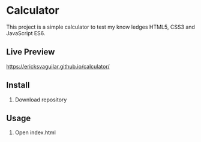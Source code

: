# Calculator

This project is a simple calculator to test my know ledges HTML5, CSS3 and JavaScript ES6.

## Live Preview
https://ericksvaguilar.github.io/calculator/

## Install
1. Download repository

## Usage
1. Open index.html
